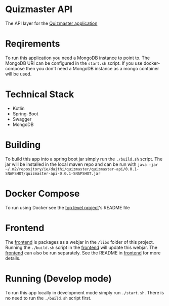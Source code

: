 # Quizmaster API
The API layer for the [Quizmaster application](https://github.com/daithihearn/quizmaster)

# Reqirements
To run this application you need a MongoDB instance to point to. The MongoDB URI can be configured in the `start.sh` script.
If you use docker-compose then you don't need a MongoDB instance as a mongo container will be used.

# Technical Stack
- Kotlin
- Spring-Boot
- Swagger
- MongoDB

# Building
To build this app into a spring boot jar simply run the `./build.sh` script.
The jar will be installed in the local maven repo and can be run with `java -jar ~/.m2/repository/ie/daithi/quizmaster/quizmaster-api/0.0.1-SNAPSHOT/quizmaster-api-0.0.1-SNAPSHOT.jar`

# Docker Compose
To run using Docker see the [top level project](https://github.com/daithihearn/quizmaster)'s README file 

# Frontend
The [frontend](https://github.com/daithihearn/quizmaster-frontend) is packages as a webjar in the `/libs` folder of this project. Running the `./build.sh` script in the [frontend](https://github.com/daithihearn/quizmaster-frontend) will update this webjar. The [frontend](https://github.com/daithihearn/quizmaster-frontend) can also be run separately. See the README in [frontend](https://github.com/daithihearn/quizmaster-frontend) for more details.


# Running (Develop mode)
To run this app locally in development mode simply run `./start.sh`. There is no need to run the `./build.sh` script first.
